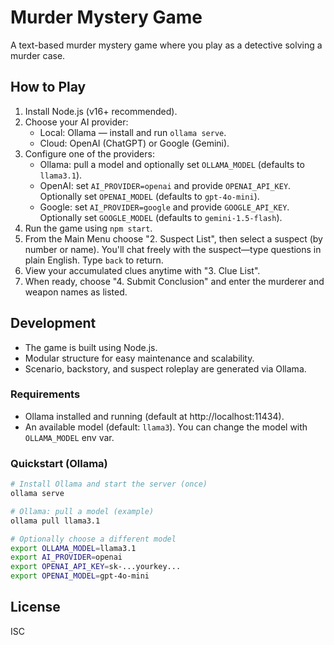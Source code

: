 # Murder Mystery Game

A text-based murder mystery game where you play as a detective solving a murder case.

## How to Play

1. Install Node.js (v16+ recommended).
2. Choose your AI provider:
	- Local: Ollama — install and run `ollama serve`.
	- Cloud: OpenAI (ChatGPT) or Google (Gemini).
3. Configure one of the providers:
	- Ollama: pull a model and optionally set `OLLAMA_MODEL` (defaults to `llama3.1`).
	- OpenAI: set `AI_PROVIDER=openai` and provide `OPENAI_API_KEY`. Optionally set `OPENAI_MODEL` (defaults to `gpt-4o-mini`).
	- Google: set `AI_PROVIDER=google` and provide `GOOGLE_API_KEY`. Optionally set `GOOGLE_MODEL` (defaults to `gemini-1.5-flash`).
4. Run the game using `npm start`.
5. From the Main Menu choose "2. Suspect List", then select a suspect (by number or name). You'll chat freely with the suspect—type questions in plain English. Type `back` to return.
6. View your accumulated clues anytime with "3. Clue List".
7. When ready, choose "4. Submit Conclusion" and enter the murderer and weapon names as listed.

## Development

- The game is built using Node.js.
- Modular structure for easy maintenance and scalability.
- Scenario, backstory, and suspect roleplay are generated via Ollama.

### Requirements

- Ollama installed and running (default at http://localhost:11434).
- An available model (default: `llama3`). You can change the model with `OLLAMA_MODEL` env var.

### Quickstart (Ollama)

```bash
# Install Ollama and start the server (once)
ollama serve

# Ollama: pull a model (example)
ollama pull llama3.1

# Optionally choose a different model
export OLLAMA_MODEL=llama3.1
export AI_PROVIDER=openai
export OPENAI_API_KEY=sk-...yourkey...
export OPENAI_MODEL=gpt-4o-mini
```

## License

ISC
